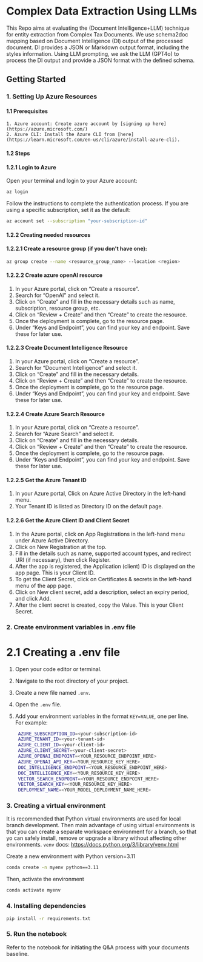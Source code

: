 # Complex Data Extraction Using LLMs
This Repo aims at evaluating the (Document Intelligence+LLM) technique for entity extraction from Complex Tax Documents. We use schema2doc mapping based on Document Intelligence (DI) output of the processed document. DI provides a JSON or Markdown output format, including the styles information. Using LLM prompting, we ask the LLM (GPT4o) to process the DI output and provide a JSON format with the defined schema.

## Getting Started

### **1. Setting Up Azure Resources**
#### 1.1 Prerequisites
    1. Azure account: Create azure account by [signing up here](https://azure.microsoft.com/)
    2. Azure CLI: Install the Azure CLI from [here](https://learn.microsoft.com/en-us/cli/azure/install-azure-cli).

#### **1.2 Steps**
#### 1.2.1 Login to Azure
Open your terminal and login to your Azure account:
```bash
az login
```
Follow the instructions to complete the authentication process. If you are using a specific subscription, set it as the default:
```bash
az account set --subscription "your-subscription-id"
```

#### 1.2.2 Creating needed resources
#### 1.2.2.1 Create a resource group (if you don't have one):
``` bash
az group create --name <resource_group_name> --location <region>
```
#### 1.2.2.2 Create azure openAI resource
1. In your Azure portal, click on “Create a resource”.
2. Search for “OpenAI” and select it.
3. Click on “Create” and fill in the necessary details such as name, subscription, resource group, etc.
4. Click on “Review + Create” and then “Create” to create the resource.
5. Once the deployment is complete, go to the resource page.
6. Under “Keys and Endpoint”, you can find your key and endpoint. Save these for later use.

#### 1.2.2.3 Create Document Intelligence Resource
1. In your Azure portal, click on “Create a resource”.
2. Search for “Document Intelligence” and select it.
3. Click on “Create” and fill in the necessary details.
4. Click on “Review + Create” and then “Create” to create the resource.
5. Once the deployment is complete, go to the resource page.
6. Under “Keys and Endpoint”, you can find your key and endpoint. Save these for later use.

#### 1.2.2.4 Create Azure Search Resource
1. In your Azure portal, click on “Create a resource”.
2. Search for “Azure Search” and select it.
3. Click on “Create” and fill in the necessary details.
4. Click on “Review + Create” and then “Create” to create the resource.
5. Once the deployment is complete, go to the resource page.
6. Under “Keys and Endpoint”, you can find your key and endpoint. Save these for later use.

#### 1.2.2.5 Get the Azure Tenant ID
1. In your Azure portal, Click on Azure Active Directory in the left-hand menu.
3. Your Tenant ID is listed as Directory ID on the default page.

#### 1.2.2.6 Get the Azure Client ID and Client Secret
1. In the Azure portal, click on App Registrations in the left-hand menu under Azure Active Directory.
3. Click on New Registration at the top.
5. Fill in the details such as name, supported account types, and redirect URI (if necessary), then click Register.
7. After the app is registered, the Application (client) ID is displayed on the app page. This is your Client ID.
9. To get the Client Secret, click on Certificates & secrets in the left-hand menu of the app page.
11. Click on New client secret, add a description, select an expiry period, and click Add.
13. After the client secret is created, copy the Value. This is your Client Secret.

### **2. Create environment variables in .env file**
# 2.1 Creating a .env file
1. Open your code editor or terminal.
2. Navigate to the root directory of your project.
3. Create a new file named `.env`.
4. Open the `.env` file.
5. Add your environment variables in the format `KEY=VALUE`, one per line. For example:

   ```bash
    AZURE_SUBSCRIPTION_ID=<your-subscription-id>
    AZURE_TENANT_ID=<your-tenant-id>
    AZURE_CLIENT_ID=<your-client-id>
    AZURE_CLIENT_SECRET=<your-client-secret>
    AZURE_OPENAI_ENDPOINT=<YOUR_RESOURCE_ENDPOINT_HERE>
    AZURE_OPENAI_API_KEY=<YOUR_RESOURCE_KEY_HERE>
    DOC_INTELLIGENCE_ENDPOINT=<YOUR_RESOURCE_ENDPOINT_HERE>
    DOC_INTELLIGENCE_KEY=<YOUR_RESOURCE_KEY_HERE>
    VECTOR_SEARCH_ENDPOINT=<YOUR_RESOURCE_ENDPOINT_HERE>
    VECTOR_SEARCH_KEY=<YOUR_RESOURCE_KEY_HERE>
    DEPLOYMENT_NAME=<YOUR_MODEL_DEPLOYMENT_NAME_HERE>

   ```

### **3. Creating a virtual environment**
It is recommended that Python virtual environments are used for local branch development.
Then main advantage of using virtual environments is that you can create a separate workspace environment for a branch, so that yo can safely install, remove or upgrade a library without affecting other environments.
`venv` docs: https://docs.python.org/3/library/venv.html

Create a new environment with Python version=3.11
``` bash
conda create -n myenv python==3.11
```
Then, activate the environment
```bash
conda activate myenv
```

### 4. Installing dependencies
```bash
pip install -r requirements.txt
```

### 5. Run the notebook
Refer to the notebook for initiating the Q&A process with your documents baseline.
